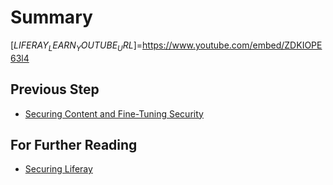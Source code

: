 # Summary

[$LIFERAY_LEARN_YOUTUBE_URL$]=https://www.youtube.com/embed/ZDKIOPE63l4

## Previous Step

* [Securing Content and Fine-Tuning Security](./securing-content-and-fine-tuning-security.md)

## For Further Reading

* [Securing Liferay](https://learn.liferay.com/dxp/latest/en/installation-and-upgrades/securing-liferay.html)
